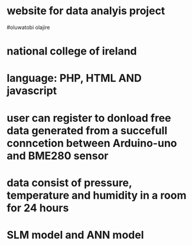 # website for data analyis project
#oluwatobi olajire
# national college of ireland
# language: PHP, HTML AND javascript
# user can register to donload free data generated from a succefull conncetion between Arduino-uno and BME280 sensor
# data consist of pressure, temperature and humidity in a room for 24 hours
# SLM model and ANN model 
